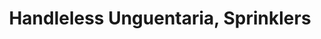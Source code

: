 ---
label: 
title: "Handleless Unguentaria, Sprinklers"
order: 890
layout: table-of-contents
presentation: grid
outputs: [ html ]
---